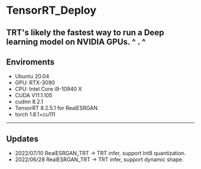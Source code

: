 # TensorRT_Deploy
TRT's likely the fastest way to run a Deep learning model on NVIDIA GPUs.  ^ . ^
---
## Enviroments
+ Ubuntu 20.04
+ GPU: RTX-3090
+ CPU: Intel Core i9-10940 X
+ CUDA V11.1.105
+ cudnn 8.2.1
+ TensorRT 8.2.5.1 for RealESRGAN
+ torch 1.8.1+cu111
---
## Updates
+ 2022/07/10 RealESRGAN_TRT -> TRT infer, support Int8 quantization.
+ 2022/06/28 RealESRGAN_TRT -> TRT infer, support dynamic shape.
